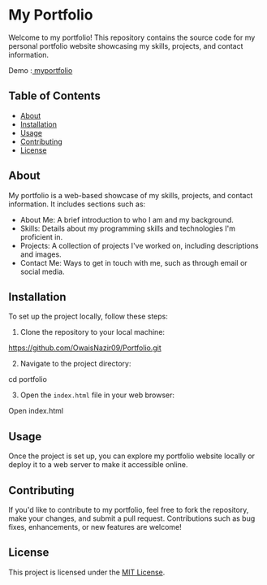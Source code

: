 <h1>My Portfolio</h1>

Welcome to my portfolio! This repository contains the source code for my personal portfolio website showcasing my skills, projects, and contact information.


Demo :<a href="https://owaisnazir09.github.io/Portfolio/" > myportfolio</a>

## Table of Contents

- [About](#about)
- [Installation](#installation)
- [Usage](#usage)
- [Contributing](#contributing)
- [License](#license)

## About

My portfolio is a web-based showcase of my skills, projects, and contact information. It includes sections such as:

- About Me: A brief introduction to who I am and my background.
- Skills: Details about my programming skills and technologies I'm proficient in.
- Projects: A collection of projects I've worked on, including descriptions and images.
- Contact Me: Ways to get in touch with me, such as through email or social media.

## Installation

To set up the project locally, follow these steps:

1. Clone the repository to your local machine:

https://github.com/OwaisNazir09/Portfolio.git


2. Navigate to the project directory:

cd portfolio


3. Open the `index.html` file in your web browser:

Open index.html

## Usage

Once the project is set up, you can explore my portfolio website locally or deploy it to a web server to make it accessible online. 

## Contributing

If you'd like to contribute to my portfolio, feel free to fork the repository, make your changes, and submit a pull request. Contributions such as bug fixes, enhancements, or new features are welcome!

## License

This project is licensed under the [MIT License](LICENSE).
